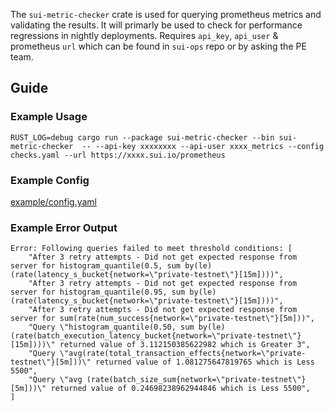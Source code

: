 The `sui-metric-checker` crate is used for querying prometheus metrics and validating the results. It will primarly be used to check for performance regressions in nightly deployments. Requires `api_key`, `api_user` & prometheus `url` which can be found in `sui-ops` repo or by asking the PE team.

## Guide

### Example Usage

```
RUST_LOG=debug cargo run --package sui-metric-checker --bin sui-metric-checker  -- --api-key xxxxxxxx --api-user xxxx_metrics --config checks.yaml --url https://xxxx.sui.io/prometheus
```

### Example Config

[example/config.yaml](example/config.yaml#L1-L32)

### Example Error Output

```
Error: Following queries failed to meet threshold conditions: [
    "After 3 retry attempts - Did not get expected response from server for histogram_quantile(0.5, sum by(le) (rate(latency_s_bucket{network=\"private-testnet\"}[15m])))",
    "After 3 retry attempts - Did not get expected response from server for histogram_quantile(0.95, sum by(le) (rate(latency_s_bucket{network=\"private-testnet\"}[15m])))",
    "After 3 retry attempts - Did not get expected response from server for sum(rate(num_success{network=\"private-testnet\"}[5m]))",
    "Query \"histogram_quantile(0.50, sum by(le) (rate(batch_execution_latency_bucket{network=\"private-testnet\"}[15m])))\" returned value of 3.112150385622982 which is Greater 3",
    "Query \"avg(rate(total_transaction_effects{network=\"private-testnet\"}[5m]))\" returned value of 1.081275647819765 which is Less 5500",
    "Query \"avg (rate(batch_size_sum{network=\"private-testnet\"}[5m]))\" returned value of 0.24698238962944846 which is Less 5500",
]
```
